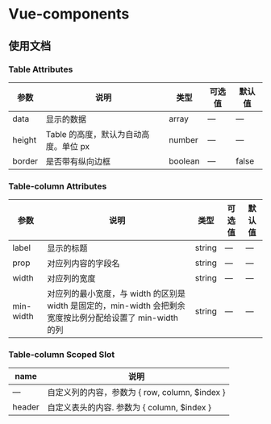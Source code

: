 # Vue-components

## 使用文档

### Table Attributes
| 参数 | 说明 | 类型 | 可选值 | 默认值 |
| ---- | ---- | ---- | ---- | ---- |
| data | 显示的数据 | array | — |	— |
| height | Table 的高度，默认为自动高度。单位 px | number |	— |	— |
| border |	是否带有纵向边框 | boolean |	— |	false |

### Table-column Attributes
| 参数 | 说明 | 类型 | 可选值 | 默认值 |
| ---- | ---- | ---- | ---- | ---- |
| label| 显示的标题 | string | — | — |
| prop | 对应列内容的字段名 |	string |	— |	— |
| width |	对应列的宽度 | string | — | — |
| min-width | 对应列的最小宽度，与 width 的区别是 width 是固定的，min-width 会把剩余宽度按比例分配给设置了 min-width 的列	 | string | — | — |
 

### Table-column Scoped Slot
| name | 说明 |
| ---- | ---- |
| — | 自定义列的内容，参数为 { row, column, $index } |
|header | 自定义表头的内容. 参数为 { column, $index } |
